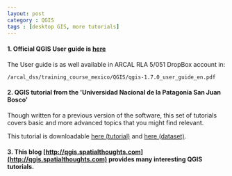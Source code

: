 ```yaml
---
layout: post
category : QGIS
tags : [desktop GIS, more tutorials]
---
```



#### 1. Official QGIS User guide is [here](http://www.qgis.org/en/documentation/manuals.html)
The User guide is as well available in ARCAL RLA 5/051 DropBox account in:

    /arcal_dss/training_course_mexico/QGIS/qgis-1.7.0_user_guide_en.pdf

 
#### 2. QGIS tutorial from the 'Universidad Nacional de la Patagonia San Juan Bosco'
Though written for a previous version of the software, this set of tutorials covers basic and more advanced topics that you might find relevant.

This tutorial is downloadable [here (tutorial)](ftp://ftp.remotesensing.org/qgis/doc/workshops/qgis1.6_tutorial_spanish.pdf) and [here (dataset)](ftp://ftp.remotesensing.org/qgis/doc/workshops/qgis1.6_tutorial_spanish_data_practicos.zip).

#### 3. This blog [http://qgis.spatialthoughts.com](http://qgis.spatialthoughts.com) provides many interesting QGIS tutorials.



